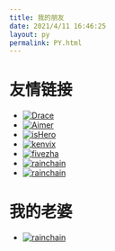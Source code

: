 ```yaml
---
title: 我的朋友
date: 2021/4/11 16:46:25
layout: py
permalink: PY.html
---
```










# 友情链接

- [![Drace](https://cdn.jsdelivr.net/gh/dreace/dreace.github.io@master/images/avatar.png)](https://blog.dreace.top/ "Dreace")
- [![Aimer](https://avatars.githubusercontent.com/u/51701792?v=4)](https://aimerneige.com/ "AimerNeignのBlog")
- [![isHero](https://avatars3.githubusercontent.com/u/29891793?s=460&v=4)](http://ishero.net/ "鸢尾花开")
- [![kenvix](https://gravatar.loli.net/avatar/11804ec6b3178d7f4ada6177d224de2d?s=112&d=mm)](https://kenvix.com/ "Kenvix")
- [![fivezha](https://blog.fivezha.cn/img/avatar.png)](https://blog.fivezha.cn/ "扎哥")
- [![rainchain](https://gravatar.loli.net/avatar/f7e8af6d341b76ad3de6757a8f86f2b4?d=mp&v=1.3.10)](https://rainchan.win/link/ "RainChan")
- [![rainchain](https://gravatar.loli.net/avatar/d365f26fa25553d5b03b60ab10f35602)](https://gaein.cn "Gaein nidb")

# 我的老婆

- [![rainchain](https://i.loli.net/2021/04/12/n53UNmLQXBZPY4I.jpg)](https://space.bilibili.com/36081646 "洛天依")

  
  
  